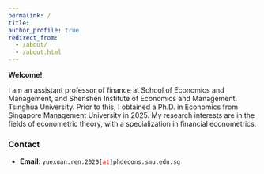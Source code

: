 ```yaml
---
permalink: /
title:  
author_profile: true
redirect_from: 
  - /about/
  - /about.html
---
```


**Welcome!**

I am an assistant professor of finance at School of Economics and Management, and Shenshen Institute of Economics and Management, Tsinghua University. Prior to this, I obtained a Ph.D. in Economics from Singapore Management University in 2025. My research interests are in the fields of econometric theory, with a specialization in financial econometrics. 

### Contact

* **Email**: <span>`yuexuan.ren.2020[`</span><span style="color:red">`at`</span><span>`]phdecons.smu.edu.sg`</span>
